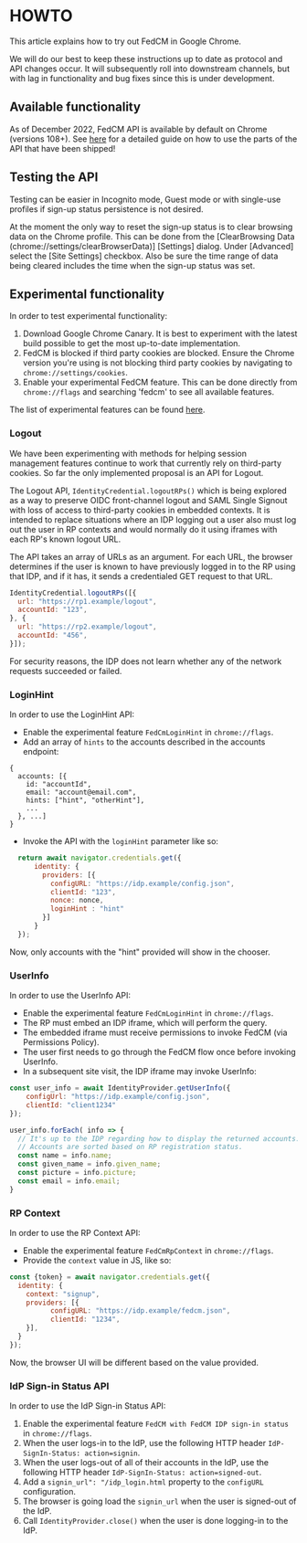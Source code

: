 # HOWTO

This article explains how to try out FedCM in Google Chrome.

We will do our best to keep these instructions up to date as protocol and API
changes occur. It will subsequently roll into downstream channels, but with lag
in functionality and bug fixes since this is under development.

## Available functionality

As of December 2022, FedCM API is available by default on Chrome (versions 108+).
See [here](https://developer.chrome.com/docs/privacy-sandbox/fedcm/#use-api) for
a detailed guide on how to use the parts of the API that have been shipped!

## Testing the API

Testing can be easier in Incognito mode, Guest mode or with single-use profiles
if sign-up status persistence is not desired.

At the moment the only way to reset the sign-up status is to clear browsing data on the Chrome profile.
This can be done from the [ClearBrowsing Data (chrome://settings/clearBrowserData)] [Settings] dialog.
Under [Advanced] select the [Site Settings] checkbox. Also be sure the time range of data being cleared
includes the time when the sign-up status was set.

## Experimental functionality

In order to test experimental functionality:

1. Download Google Chrome Canary. It is best to experiment with the latest
   build possible to get the most up-to-date implementation.
2. FedCM is blocked if third party cookies are blocked. Ensure the Chrome
   version you're using is not blocking third party cookies by navigating to
   `chrome://settings/cookies`.
3. Enable your experimental FedCM feature. This can be done directly from
   `chrome://flags` and searching 'fedcm' to see all available features.

The list of experimental features can be found [here](/proposals/README.md).

### Logout

We have been experimenting with methods for helping session management
features continue to work that currently rely on third-party cookies. So far the
only implemented proposal is an API for Logout.

The Logout API, `IdentityCredential.logoutRPs()` which is being explored as a way
to preserve OIDC front-channel logout and SAML Single Signout with loss of
access to third-party cookies in embedded contexts. It is intended to replace
situations where an IDP logging out a user also must log out the user in RP
contexts and would normally do it using iframes with each RP's known logout URL.

The API takes an array of URLs as an argument. For each URL, the browser
determines if the user is known to have previously logged in to the RP using
that IDP, and if it has, it sends a credentialed GET request to that URL.

```js
IdentityCredential.logoutRPs([{
  url: "https://rp1.example/logout",
  accountId: "123",
}, {
  url: "https://rp2.example/logout",
  accountId: "456",
}]);
```

For security reasons, the IDP does not learn whether any of the network requests
succeeded or failed.

### LoginHint

In order to use the LoginHint API:

* Enable the experimental feature `FedCmLoginHint` in `chrome://flags`.
* Add an array of `hints` to the accounts described in the accounts endpoint:

```
{
  accounts: [{
    id: "accountId",
    email: "account@email.com",
    hints: ["hint", "otherHint"],
    ...
  }, ...]
}
```

* Invoke the API with the `loginHint` parameter like so:

```js
  return await navigator.credentials.get({
      identity: {
        providers: [{
          configURL: "https://idp.example/config.json",
          clientId: "123",
          nonce: nonce,
          loginHint : "hint"
        }]
      }
  });
```

Now, only accounts with the "hint" provided will show in the chooser.

### UserInfo

In order to use the UserInfo API:

* Enable the experimental feature `FedCmLoginHint` in `chrome://flags`.
* The RP must embed an IDP iframe, which will perform the query.
* The embedded iframe must receive permissions to invoke FedCM (via Permissions Policy).
* The user first needs to go through the FedCM flow once before invoking UserInfo.
* In a subsequent site visit, the IDP iframe may invoke UserInfo:

```js
const user_info = await IdentityProvider.getUserInfo({
    configUrl: "https://idp.example/config.json",
    clientId: "client1234"
});

user_info.forEach( info => {
  // It's up to the IDP regarding how to display the returned accounts.
  // Accounts are sorted based on RP registration status.
  const name = info.name;
  const given_name = info.given_name;
  const picture = info.picture;
  const email = info.email;
}
```

### RP Context

In order to use the RP Context API:

* Enable the experimental feature `FedCmRpContext` in `chrome://flags`.
* Provide the `context` value in JS, like so:

```js
const {token} = await navigator.credentials.get({
  identity: {
    context: "signup", 
    providers: [{
          configURL: "https://idp.example/fedcm.json",
          clientId: "1234",
    }],
  }
});
```

Now, the browser UI will be different based on the value provided.

### IdP Sign-in Status API

In order to use the IdP Sign-in Status API:

1. Enable the experimental feature `FedCM with FedCM IDP sign-in status` in `chrome://flags`.
2. When the user logs-in to the IdP, use the following HTTP header `IdP-SignIn-Status: action=signin`.
3. When the user logs-out of all of their accounts in the IdP, use the following HTTP header `IdP-SignIn-Status: action=signed-out`.
4. Add a `signin_url": "/idp_login.html` property to the `configURL` configuration. 
5. The browser is going load the `signin_url` when the user is signed-out of the IdP.
6. Call `IdentityProvider.close()` when the user is done logging-in to the IdP.

